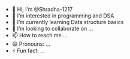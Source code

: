 - 👋 Hi, I’m @Shradha-1217
- 👀 I’m interested in programming and DSA
- 🌱 I’m currently learning Data structure basics 
- 💞️ I’m looking to collaborate on ...
- 📫 How to reach me ...
- 😄 Pronouns: ...
- ⚡ Fun fact: ...

<!---
Shradha-1217/Shradha-1217 is a ✨ special ✨ repository because its `README.md` (this file) appears on your GitHub profile.
You can click the Preview link to take a look at your changes.
--->
